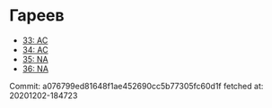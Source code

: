# Гареев
- [33: AC](33.md)
- [34: AC](34.md)
- [35: NA](35.md)
- [36: NA](36.md)

Commit: a076799ed81648f1ae452690cc5b77305fc60d1f
 fetched at: 20201202-184723
